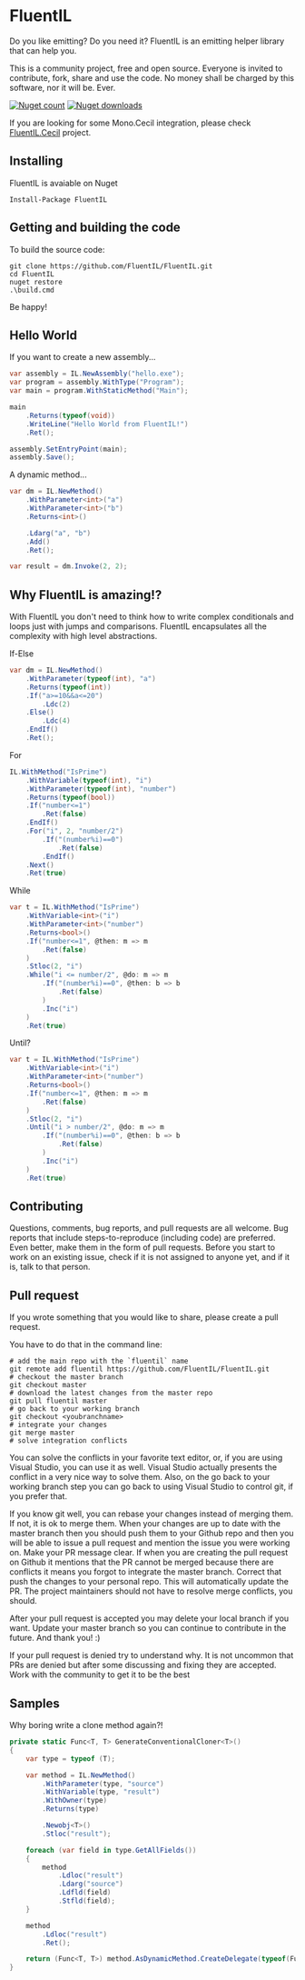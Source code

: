 # FluentIL
Do you like emitting? Do you need it? FluentIL is an emitting helper library that can help you.

This is a community project, free and open source. Everyone is invited to contribute, fork, share and use the code. No money shall be charged by this software, nor it will be. Ever.

[![Nuget count](http://img.shields.io/nuget/v/fluentil.svg)](https://www.nuget.org/packages/fluentil/)
[![Nuget downloads](http://img.shields.io/nuget/dt/fluentil.svg)](https://www.nuget.org/packages/fluentil/)

If you are looking for some Mono.Cecil integration, please check [FluentIL.Cecil](http://github.com/fluentil/fluentil.cecil) project.

## Installing

FluentIL is avaiable on Nuget

````shell
Install-Package FluentIL
````

## Getting and building the code

To build the source code:

````shell
git clone https://github.com/FluentIL/FluentIL.git
cd FluentIL
nuget restore
.\build.cmd
````

Be happy!

## Hello World

If you want to create a new assembly...

````csharp
var assembly = IL.NewAssembly("hello.exe");
var program = assembly.WithType("Program");
var main = program.WithStaticMethod("Main");

main
    .Returns(typeof(void))
    .WriteLine("Hello World from FluentIL!")
    .Ret();

assembly.SetEntryPoint(main);
assembly.Save();
````

A dynamic method...

````csharp
var dm = IL.NewMethod()
    .WithParameter<int>("a")
    .WithParameter<int>("b")
    .Returns<int>()

    .Ldarg("a", "b")
    .Add()
    .Ret();

var result = dm.Invoke(2, 2);
````

## Why FluentIL is amazing!?

With FluentIL you don't need to think how to write complex conditionals and loops just with jumps and comparisons. FluentIL encapsulates all the complexity with high level abstractions.

If-Else

````csharp
var dm = IL.NewMethod()
    .WithParameter(typeof(int), "a")
    .Returns(typeof(int))
    .If("a>=10&&a<=20")
        .Ldc(2)
    .Else()
        .Ldc(4)
    .EndIf()
    .Ret(); 
````

For

````csharp
IL.WithMethod("IsPrime")
    .WithVariable(typeof(int), "i")
    .WithParameter(typeof(int), "number")
    .Returns(typeof(bool))
    .If("number<=1")
        .Ret(false)
    .EndIf()
    .For("i", 2, "number/2")
        .If("(number%i)==0")
            .Ret(false)
        .EndIf()
    .Next()
    .Ret(true)
````

While

````csharp
var t = IL.WithMethod("IsPrime")
    .WithVariable<int>("i")
    .WithParameter<int>("number")
    .Returns<bool>()
    .If("number<=1", @then: m => m
        .Ret(false)
    )
    .Stloc(2, "i")
    .While("i <= number/2", @do: m => m
        .If("(number%i)==0", @then: b => b
            .Ret(false)
        )
        .Inc("i")
    )
    .Ret(true)
````

Until?

````csharp
var t = IL.WithMethod("IsPrime")
    .WithVariable<int>("i")
    .WithParameter<int>("number")
    .Returns<bool>()
    .If("number<=1", @then: m => m
        .Ret(false)
    )
    .Stloc(2, "i")
    .Until("i > number/2", @do: m => m
        .If("(number%i)==0", @then: b => b
            .Ret(false)
        )
        .Inc("i")
    )
    .Ret(true)
````


## Contributing

Questions, comments, bug reports, and pull requests are all welcome. Bug reports that include steps-to-reproduce (including code) are preferred. Even better, make them in the form of pull requests. Before you start to work on an existing issue, check if it is not assigned to anyone yet, and if it is, talk to that person.

## Pull request

If you wrote something that you would like to share, please create a pull request.

You have to do that in the command line:

````shell
# add the main repo with the `fluentil` name
git remote add fluentil https://github.com/FluentIL/FluentIL.git
# checkout the master branch
git checkout master
# download the latest changes from the master repo
git pull fluentil master
# go back to your working branch
git checkout <youbranchname>
# integrate your changes
git merge master
# solve integration conflicts
````

You can solve the conflicts in your favorite text editor, or, if you are using Visual Studio, you can use it as well. Visual Studio actually presents the conflict in a very nice way to solve them. Also, on the go back to your working branch step you can go back to using Visual Studio to control git, if you prefer that.

If you know git well, you can rebase your changes instead of merging them. If not, it is ok to merge them. When your changes are up to date with the master branch then you should push them to your Github repo and then you will be able to issue a pull request and mention the issue you were working on. Make your PR message clear. If when you are creating the pull request on Github it mentions that the PR cannot be merged because there are conflicts it means you forgot to integrate the master branch. Correct that push the changes to your personal repo. This will automatically update the PR. The project maintainers should not have to resolve merge conflicts, you should.

After your pull request is accepted you may delete your local branch if you want. Update your master branch so you can continue to contribute in the future. And thank you! :)

If your pull request is denied try to understand why. It is not uncommon that PRs are denied but after some discussing and fixing they are accepted. Work with the community to get it to be the best 

## Samples

Why boring write a clone method again?!

````csharp
private static Func<T, T> GenerateConventionalCloner<T>()
{
    var type = typeof (T);

    var method = IL.NewMethod()
        .WithParameter(type, "source")
        .WithVariable(type, "result")
        .WithOwner(type)
        .Returns(type)

        .Newobj<T>()
        .Stloc("result");

    foreach (var field in type.GetAllFields())
    {
        method
            .Ldloc("result")
            .Ldarg("source")
            .Ldfld(field)
            .Stfld(field);
    }

    method
        .Ldloc("result")
        .Ret();

    return (Func<T, T>) method.AsDynamicMethod.CreateDelegate(typeof(Func<T, T>));
}
````

